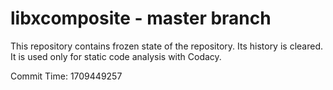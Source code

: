 # libxcomposite - master branch

This repository contains frozen state of the repository.
Its history is cleared. It is used only for static code
analysis with Codacy.

Commit Time: 1709449257